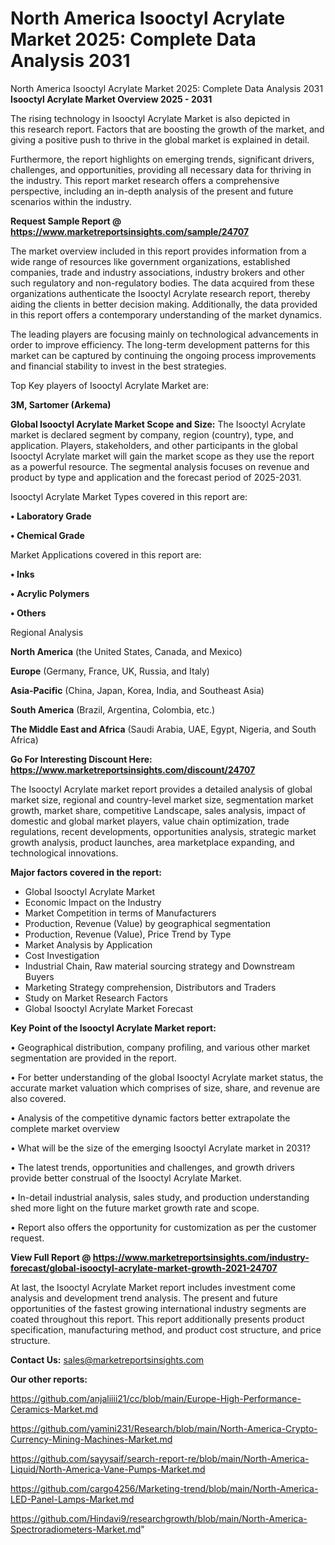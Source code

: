 # North America Isooctyl Acrylate Market 2025: Complete Data Analysis 2031
 North America Isooctyl Acrylate Market 2025: Complete Data Analysis 2031
<Strong> Isooctyl Acrylate Market Overview 2025 - 2031</strong>

The rising technology in Isooctyl Acrylate Market is also depicted in this research report. Factors that are boosting the growth of the market, and giving a positive push to thrive in the global market is explained in detail.

Furthermore, the report highlights on emerging trends, significant drivers, challenges, and opportunities, providing all necessary data for thriving in the industry. This report market research offers a comprehensive perspective, including an in-depth analysis of the present and future scenarios within the industry.

<strong>Request Sample Report @ <a href=https://www.marketreportsinsights.com/sample/24707>https://www.marketreportsinsights.com/sample/24707</a></strong>

The market overview included in this report provides information from a wide range of resources like government organizations, established companies, trade and industry associations, industry brokers and other such regulatory and non-regulatory bodies. The data acquired from these organizations authenticate the Isooctyl Acrylate research report, thereby aiding the clients in better decision making. Additionally, the data provided in this report offers a contemporary understanding of the market dynamics.

The leading players are focusing mainly on technological advancements in order to improve efficiency. The long-term development patterns for this market can be captured by continuing the ongoing process improvements and financial stability to invest in the best strategies.

Top Key players of Isooctyl Acrylate Market are:

<strong>3M, Sartomer (Arkema)</strong>

<strong><b>Global Isooctyl Acrylate Market Scope and Size:</b></strong>
The Isooctyl Acrylate market is declared segment by company, region (country), type, and application. Players, stakeholders, and other participants in the global Isooctyl Acrylate market will gain the market scope as they use the report as a powerful resource. The segmental analysis focuses on revenue and product by type and application and the forecast period of 2025-2031.

Isooctyl Acrylate Market Types covered in this report are:

<strong>• Laboratory Grade

• Chemical Grade</strong>

Market Applications covered in this report are:

<strong>• Inks

• Acrylic Polymers

• Others</strong> 

Regional Analysis

<strong>North America</strong> (the United States, Canada, and Mexico)

<strong>Europe</strong> (Germany, France, UK, Russia, and Italy)

<strong>Asia-Pacific</strong> (China, Japan, Korea, India, and Southeast Asia)

<strong>South America</strong> (Brazil, Argentina, Colombia, etc.)

<strong>The Middle East and Africa</strong> (Saudi Arabia, UAE, Egypt, Nigeria, and South Africa)

<strong>Go For Interesting Discount Here: <a href=https://www.marketreportsinsights.com/discount/24707>https://www.marketreportsinsights.com/discount/24707</a></strong>

The Isooctyl Acrylate market report provides a detailed analysis of global market size, regional and country-level market size, segmentation market growth, market share, competitive Landscape, sales analysis, impact of domestic and global market players, value chain optimization, trade regulations, recent developments, opportunities analysis, strategic market growth analysis, product launches, area marketplace expanding, and technological innovations.

<strong><b>Major factors covered in the report:</b></strong>
<ul>
  <li>Global Isooctyl Acrylate Market </li>
  <li>Economic Impact on the Industry</li>
  <li>Market Competition in terms of Manufacturers</li>
  <li>Production, Revenue (Value) by geographical segmentation</li>
  <li>Production, Revenue (Value), Price Trend by Type</li>
  <li>Market Analysis by Application</li>
  <li>Cost Investigation</li>
  <li>Industrial Chain, Raw material sourcing strategy and Downstream Buyers</li>
  <li>Marketing Strategy comprehension, Distributors and Traders</li>
  <li>Study on Market Research Factors</li>
  <li>Global Isooctyl Acrylate Market Forecast</li>
</ul>

<strong><b>Key Point of the Isooctyl Acrylate Market report:</b></strong>

• Geographical distribution, company profiling, and various other market segmentation are provided in the report.

• For better understanding of the global Isooctyl Acrylate market status, the accurate market valuation which comprises of size, share, and revenue are also covered.

• Analysis of the competitive dynamic factors better extrapolate the complete market overview

• What will be the size of the emerging Isooctyl Acrylate market in 2031?

• The latest trends, opportunities and challenges, and growth drivers provide better construal of the Isooctyl Acrylate Market.

• In-detail industrial analysis, sales study, and production understanding shed more light on the future market growth rate and scope.

• Report also offers the opportunity for customization as per the customer request.

<strong><b>View Full Report @ <a href=https://www.marketreportsinsights.com/industry-forecast/global-isooctyl-acrylate-market-growth-2021-24707>https://www.marketreportsinsights.com/industry-forecast/global-isooctyl-acrylate-market-growth-2021-24707</a></b></strong>


At last, the Isooctyl Acrylate Market report includes investment come analysis and development trend analysis. The present and future opportunities of the fastest growing international industry segments are coated throughout this report. This report additionally presents product specification, manufacturing method, and product cost structure, and price structure.

<strong>Contact Us:</strong>
sales@marketreportsinsights.com

<strong>Our other reports:</strong>

<a href=https://github.com/anjaliiii21/cc/blob/main/Europe-High-Performance-Ceramics-Market.md>https://github.com/anjaliiii21/cc/blob/main/Europe-High-Performance-Ceramics-Market.md</a>

<a href=https://github.com/yamini231/Research/blob/main/North-America-Crypto-Currency-Mining-Machines-Market.md>https://github.com/yamini231/Research/blob/main/North-America-Crypto-Currency-Mining-Machines-Market.md</a>

<a href=https://github.com/sayysaif/search-report-re/blob/main/North-America-Liquid/North-America-Vane-Pumps-Market.md>https://github.com/sayysaif/search-report-re/blob/main/North-America-Liquid/North-America-Vane-Pumps-Market.md</a>

<a href=https://github.com/cargo4256/Marketing-trend/blob/main/North-America-LED-Panel-Lamps-Market.md>https://github.com/cargo4256/Marketing-trend/blob/main/North-America-LED-Panel-Lamps-Market.md</a>

<a href=https://github.com/Hindavi9/researchgrowth/blob/main/North-America-Spectroradiometers-Market.md>https://github.com/Hindavi9/researchgrowth/blob/main/North-America-Spectroradiometers-Market.md</a>"

